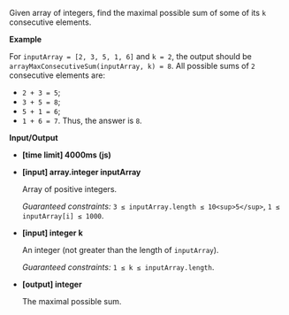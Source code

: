 ﻿Given array of integers, find the maximal possible sum of some of its `k` consecutive elements.

**Example**

For `inputArray = [2, 3, 5, 1, 6]` and `k = 2`, the output should be
`arrayMaxConsecutiveSum(inputArray, k) = 8`.
All possible sums of `2` consecutive elements are:

*   `2 + 3 = 5`;
*   `3 + 5 = 8`;
*   `5 + 1 = 6`;
*   `1 + 6 = 7`.
    Thus, the answer is `8`.

**Input/Output**

*   **[time limit] 4000ms (js)**

*   **[input] array.integer inputArray**

    Array of positive integers.

    _Guaranteed constraints:_
    `3 ≤ inputArray.length ≤ 10<sup>5</sup>`,
    `1 ≤ inputArray[i] ≤ 1000`.

*   **[input] integer k**

    An integer (not greater than the length of `inputArray`).

    _Guaranteed constraints:_
    `1 ≤ k ≤ inputArray.length`.

*   **[output] integer**

    The maximal possible sum.